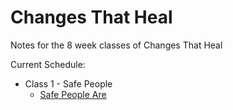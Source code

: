 # Changes That Heal
Notes for the 8 week classes of Changes That Heal 

Current Schedule:
* Class 1 - Safe People
	* [Safe People Are](/C1-SafePeople/SafePeople.md)